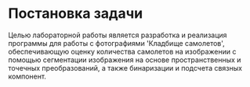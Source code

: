 # Постановка задачи

Целью лабораторной работы является разработка и реализация программы для работы с фотографиями 'Кладбище самолетов', обеспечивающую оценку количества самолетов на изображении с помощью сегментации изображения на основе пространственных и точечных преобразований, а также бинаризации и подсчета связных компонент.
